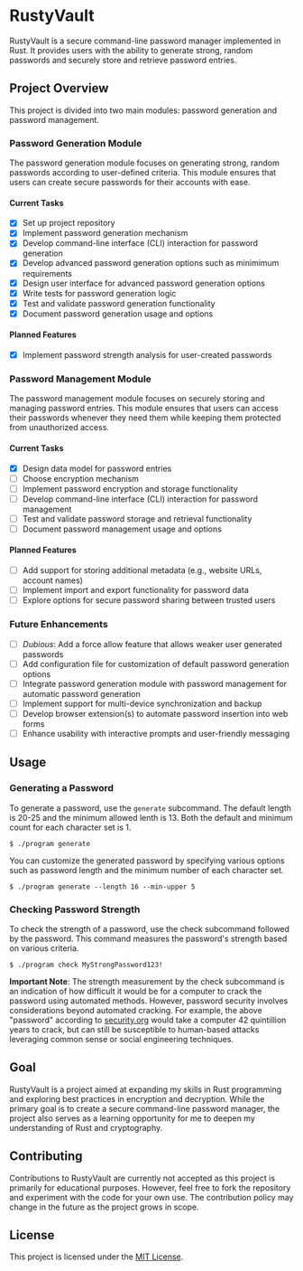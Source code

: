 # RustyVault

RustyVault is a secure command-line password manager implemented in Rust. It provides users with the ability to generate strong, random passwords and securely store and retrieve password entries.

## Project Overview

This project is divided into two main modules: password generation and password management.

### Password Generation Module

The password generation module focuses on generating strong, random passwords according to user-defined criteria. This module ensures that users can create secure passwords for their accounts with ease.

#### Current Tasks

- [x] Set up project repository
- [x] Implement password generation mechanism
- [x] Develop command-line interface (CLI) interaction for password generation
- [x] Develop advanced password generation options such as minimimum requirements
- [x] Design user interface for advanced password generation options
- [x] Write tests for password generation logic
- [x] Test and validate password generation functionality
- [x] Document password generation usage and options

#### Planned Features

- [x] Implement password strength analysis for user-created passwords

### Password Management Module

The password management module focuses on securely storing and managing password entries. This module ensures that users can access their passwords whenever they need them while keeping them protected from unauthorized access.

#### Current Tasks

- [x] Design data model for password entries
- [ ] Choose encryption mechanism
- [ ] Implement password encryption and storage functionality
- [ ] Develop command-line interface (CLI) interaction for password management
- [ ] Test and validate password storage and retrieval functionality
- [ ] Document password management usage and options

#### Planned Features

- [ ] Add support for storing additional metadata (e.g., website URLs, account names)
- [ ] Implement import and export functionality for password data
- [ ] Explore options for secure password sharing between trusted users

### Future Enhancements

- [ ] _Dubious_: Add a force allow feature that allows weaker user generated passwords
- [ ] Add configuration file for customization of default password generation options
- [ ] Integrate password generation module with password management for automatic password generation
- [ ] Implement support for multi-device synchronization and backup
- [ ] Develop browser extension(s) to automate password insertion into web forms
- [ ] Enhance usability with interactive prompts and user-friendly messaging

## Usage

### Generating a Password

To generate a password, use the `generate` subcommand. The default length is 20-25 and the minimum allowed lenth is 13. Both the default and minimum count for each character set is 1.

```shell
$ ./program generate
```

You can customize the generated password by specifying various options such as password length and the minimum number of each character set.

```shell
$ ./program generate --length 16 --min-upper 5
```

### Checking Password Strength

To check the strength of a password, use the check subcommand followed by the password. This command measures the password's strength based on various criteria.

```shell
$ ./program check MyStrongPassword123!
```

**Important Note**: The strength measurement by the check subcommand is an indication of how difficult it would be for a computer to crack the password using automated methods. However, password security involves considerations beyond automated cracking. For example, the above "password" according to [security.org](https://www.security.org/how-secure-is-my-password/) would take a computer 42 quintillion years to crack, but can still be susceptible to human-based attacks leveraging common sense or social engineering techniques.

## Goal

RustyVault is a project aimed at expanding my skills in Rust programming and exploring best practices in encryption and decryption. While the primary goal is to create a secure command-line password manager, the project also serves as a learning opportunity for me to deepen my understanding of Rust and cryptography.

## Contributing

Contributions to RustyVault are currently not accepted as this project is primarily for educational purposes. However, feel free to fork the repository and experiment with the code for your own use. The contribution policy may change in the future as the project grows in scope.

## License

This project is licensed under the [MIT License](LICENSE).
